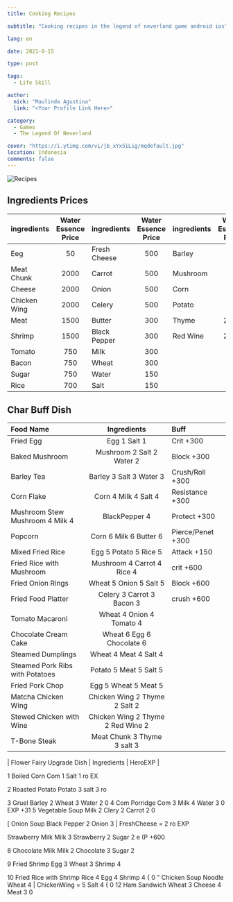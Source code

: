 ```yaml
---
title: Cooking Recipes

subtitle: "Cooking recipes in the legend of neverland game android ios"

lang: en

date: 2021-8-15

type: post

tags:
  - Life Skill

author:
  nick: "Maulinda Agustina"
  link: "<Your Profile Link Here>"

category:
  - Games
  - The Legend Of Neverland

cover: "https://i.ytimg.com/vi/jb_xYx5iLig/mqdefault.jpg"
location: Indonesia
comments: false
---
```


  <!-- toc -->
  
<!-- [![603TF.png](https://i.im.ge/2021/08/15/603TF.png)](https://im.ge/i/603TF) -->
![Recipes](https://user-images.githubusercontent.com/12471057/132800836-32af1b73-bbb0-4af1-8a7c-dd96ee02cb3c.png)
  
  ## Ingredients Prices
  
| ingredients | Water Essence Price | ingredients | Water Essence Price | ingredients | Water Essence Price |
| :--- | :---: | :--- | :---: | :--- | :---: |
| Eeg | 50 | Fresh Cheese | 500 | Barley | 150 |
| Meat Chunk | 2000 | Carrot | 500 | Mushroom | 150 |
| Cheese | 2000 | Onion | 500 | Corn | 50 |
| Chicken Wing | 2000 | Celery | 500 | Potato | 50 |
| Meat | 1500 | Butter | 300 | Thyme | 2000 |
| Shrimp | 1500 | Black Pepper | 300 | Red Wine | 2000 |
| Tomato | 750 | Milk | 300 |
| Bacon | 750 | Wheat | 300 |
| Sugar | 750 | Water | 150 |
| Rice | 700 | Salt | 150 |

  ## Char Buff Dish
  
| Food Name | Ingredients | Buff |
| :--- | :---: | :--- |
| Fried Egg | Egg 1 Salt 1 | Crit +300 |
| Baked Mushroom | Mushroom 2 Salt 2 Water 2 | Block +300 |
| Barley Tea | Barley 3 Salt 3 Water 3 | Crush/Roll +300 |
| Corn Flake | Corn 4 Milk 4 Salt 4 | Resistance +300 |
| Mushroom Stew Mushroom 4 Milk 4 | BlackPepper 4 | Protect +300 |
| Popcorn | Corn 6 Milk 6 Butter 6 | Pierce/Penet +300 |
| Mixed Fried Rice | Egg 5 Potato 5 Rice 5 | Attack +150 |
| Fried Rice with Mushroom | Mushroom 4 Carrot 4 Rice 4 | crit +600 |
| Fried Onion Rings | Wheat 5 Onion 5 Salt 5 | Block +600 |
| Fried Food Platter | Celery 3 Carrot 3 Bacon 3 | crush +600 |
| Tomato Macaroni | Wheat 4 Onion 4 Tomato 4 |
| Chocolate Cream Cake | Wheat 6 Egg 6 Chocolate 6 |
| Steamed Dumplings | Wheat 4 Meat 4 Salt 4 |
| Steamed Pork Ribs with Potatoes | Potato 5 Meat 5 Salt 5 |
| Fried Pork Chop | Egg 5 Wheat 5 Meat 5 |
| Matcha Chicken Wing | Chicken Wing 2 Thyme 2 Salt 2 |
| Stewed Chicken with Wine | Chicken Wing 2 Thyme 2 Red Wine 2 |
| T-Bone Steak | Meat Chunk 3 Thyme 3 salt 3 |

| Flower Fairy Upgrade Dish | Ingredients | HeroEXP |

1 Boiled Corn Com 1 Salt 1 ro EX

2 Roasted Potato Potato 3 salt 3 ro

3 Gruel Barley 2 Wheat 3 Water 2 0
4 Com Porridge Com 3 Milk 4 Water 3 0 EXP +31
5 Vegetable Soup Milk 2 Clery 2 Carrot 2 0

[ Onion Soup Black Pepper 2 Onion 3 | FreshCheese = 2 ro EXP

Strawberry Milk Milk 3 Strawberry 2 Sugar 2 e (P +600

8 Chocolate Milk Milk 2 Chocolate 3 Sugar 2

9 Fried Shrimp Egg 3 Wheat 3 Shrimp 4

10 Fried Rice with Shrimp Rice 4 Egg 4 Shrimp 4 { 0
" Chicken Soup Noodle Wheat 4 | ChickenWing = 5 Salt 4 { 0
12 Ham Sandwich Wheat 3 Cheese 4 Meat 3 0
